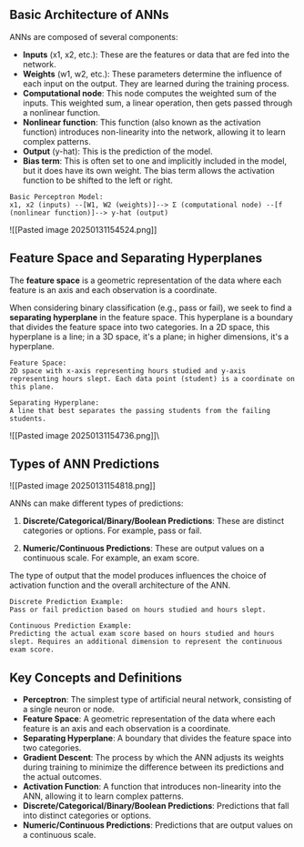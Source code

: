 ## Basic Architecture of ANNs

ANNs are composed of several components:
- **Inputs** (x1, x2, etc.): These are the features or data that are fed into the network. 
- **Weights** (w1, w2, etc.): These parameters determine the influence of each input on the output. They are learned during the training process.
- **Computational node**: This node computes the weighted sum of the inputs. This weighted sum, a linear operation, then gets passed through a nonlinear function.
- **Nonlinear function**: This function (also known as the activation function) introduces non-linearity into the network, allowing it to learn complex patterns.
- **Output** (y-hat): This is the prediction of the model. 
- **Bias term**: This is often set to one and implicitly included in the model, but it does have its own weight. The bias term allows the activation function to be shifted to the left or right.
```
Basic Perceptron Model:
x1, x2 (inputs) --[W1, W2 (weights)]--> Σ (computational node) --[f (nonlinear function)]--> y-hat (output)
```
![[Pasted image 20250131154524.png]]
## Feature Space and Separating Hyperplanes
The **feature space** is a geometric representation of the data where each feature is an axis and each observation is a coordinate. 

When considering binary classification (e.g., pass or fail), we seek to find a **separating hyperplane** in the feature space. This hyperplane is a boundary that divides the feature space into two categories. In a 2D space, this hyperplane is a line; in a 3D space, it's a plane; in higher dimensions, it's a hyperplane.

```
Feature Space:
2D space with x-axis representing hours studied and y-axis representing hours slept. Each data point (student) is a coordinate on this plane.

Separating Hyperplane:
A line that best separates the passing students from the failing students.
```
![[Pasted image 20250131154736.png]]\
## Types of ANN Predictions

![[Pasted image 20250131154818.png]]

ANNs can make different types of predictions:

1. **Discrete/Categorical/Binary/Boolean Predictions**: These are distinct categories or options. For example, pass or fail. 

2. **Numeric/Continuous Predictions**: These are output values on a continuous scale. For example, an exam score.

The type of output that the model produces influences the choice of activation function and the overall architecture of the ANN.

```
Discrete Prediction Example:
Pass or fail prediction based on hours studied and hours slept.

Continuous Prediction Example:
Predicting the actual exam score based on hours studied and hours slept. Requires an additional dimension to represent the continuous exam score.
```

## Key Concepts and Definitions

- **Perceptron**: The simplest type of artificial neural network, consisting of a single neuron or node.
- **Feature Space**: A geometric representation of the data where each feature is an axis and each observation is a coordinate.
- **Separating Hyperplane**: A boundary that divides the feature space into two categories.
- **Gradient Descent**: The process by which the ANN adjusts its weights during training to minimize the difference between its predictions and the actual outcomes.
- **Activation Function**: A function that introduces non-linearity into the ANN, allowing it to learn complex patterns.
- **Discrete/Categorical/Binary/Boolean Predictions**: Predictions that fall into distinct categories or options.
- **Numeric/Continuous Predictions**: Predictions that are output values on a continuous scale.